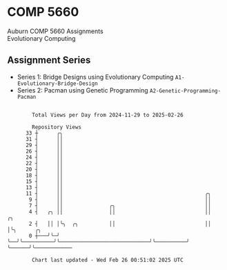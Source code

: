 # COMP 5660
Auburn COMP 5660 Assignments  
Evolutionary Computing

## Assignment Series
- Series 1: Bridge Designs using Evolutionary Computing `A1-Evolutionary-Bridge-Design`
- Series 2: Pacman using Genetic Programming `A2-Genetic-Programming-Pacman`

```

        Total Views per Day from 2024-11-29 to 2025-02-26

        Repository Views
      33 ┼      ╭╮
      31 ┤      ││
      29 ┤      ││
      26 ┤      ││
      24 ┤      ││
      22 ┤      ││
      20 ┤      ││
      18 ┤      ││
      15 ┤      ││
      13 ┤      ││
      11 ┤      ││                                              ╭╮
       9 ┤      ││                                              ││
       7 ┤      ││               ╭╮                             ││
       4 ┤   ╭╮ ││               ││                             ││          ╭╮
       2 ┤   ││ │╰╮  ╭╮          ││                             ││          │╰╮      ╭╮
       0 ┼───╯╰─╯ ╰──╯╰──────────╯╰─────────────────────────────╯╰──────────╯ ╰──────╯╰────────────

        Chart last updated - Wed Feb 26 00:51:02 2025 UTC
        
```
